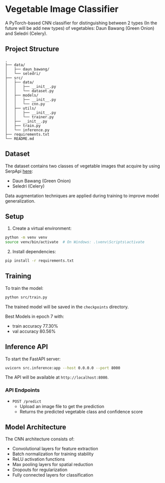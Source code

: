 # Vegetable Image Classifier

A PyTorch-based CNN classifier for distinguishing between 2 types (In the future will be add new types) of vegetables: Daun Bawang (Green Onion) and Seledri (Celery).

## Project Structure

```
.
├── data/
│   ├── daun_bawang/
│   └── seledri/
├── src/
│   ├── data/
│   │   ├── __init__.py
│   │   └── dataset.py
│   ├── models/
│   │   ├── __init__.py
│   │   └── cnn.py
│   ├── utils/
│   │   ├── __init__.py
│   │   └── trainer.py
│   ├── __init__.py
│   ├── train.py
│   └── inference.py
├── requirements.txt
└── README.md
```
## Dataset

The dataset contains two classes of vegetable images that acquire by using SerpApi [here](https://github.com/adiptamartulandi/google-image-scraper):
- Daun Bawang (Green Onion)
- Seledri (Celery)

Data augmentation techniques are applied during training to improve model generalization.

## Setup

1. Create a virtual environment:
```bash
python -m venv venv
source venv/bin/activate  # On Windows: .\venv\Scripts\activate
```

2. Install dependencies:
```bash
pip install -r requirements.txt
```

## Training

To train the model:

```bash
python src/train.py
```

The trained model will be saved in the `checkpoints` directory.

Best Models in epoch 7 with:
- train accuracy 77.30%
- val accuracy 80.56%

## Inference API

To start the FastAPI server:

```bash
uvicorn src.inference:app --host 0.0.0.0 --port 8000
```

The API will be available at `http://localhost:8000`.

### API Endpoints

- `POST /predict`
  - Upload an image file to get the prediction
  - Returns the predicted vegetable class and confidence score

## Model Architecture

The CNN architecture consists of:
- Convolutional layers for feature extraction
- Batch normalization for training stability
- ReLU activation functions
- Max pooling layers for spatial reduction
- Dropouts for regularization
- Fully connected layers for classification
